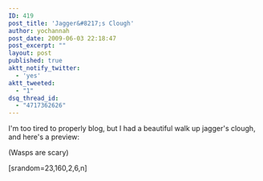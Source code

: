 ```yaml
---
ID: 419
post_title: 'Jagger&#8217;s Clough'
author: yochannah
post_date: 2009-06-03 22:18:47
post_excerpt: ""
layout: post
published: true
aktt_notify_twitter:
  - 'yes'
aktt_tweeted:
  - "1"
dsq_thread_id:
  - "4717362626"
---
```

I'm too tired to properly blog, but I had a beautiful walk up jagger's clough, and here's a preview:

(Wasps are scary)

[srandom=23,160,2,6,n]